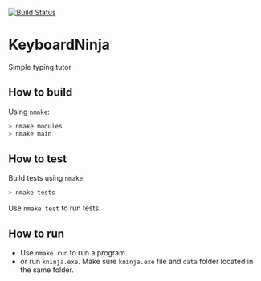 [![Build Status](https://travis-ci.com/makarov-is/KeyboardNinja.svg?token=SbEztxVxTsYnSKjsKyU5&branch=main)](https://travis-ci.com/makarov-is/KeyboardNinja)
# KeyboardNinja

Simple typing tutor

## How to build

Using `nmake`:
```sh
> nmake modules
> nmake main
```

## How to test

Build tests using `nmake`:
```sh
> nmake tests
```
Use `nmake test` to run tests.

## How to run

* Use `nmake run` to run a program. 
* or run `kninja.exe`. Make sure `kninja.exe` file and `data` folder located in the same folder.

